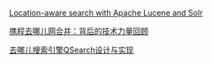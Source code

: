 [Location-aware search with Apache Lucene and Solr](http://www.ibm.com/developerworks/library/j-spatial/)

[携程去哪儿网合并：背后的技术力量回顾](http://www.infoq.com/cn/news/2015/10/qunar-ctrip-tech)

[去哪儿搜索引擎QSearch设计与实现](http://www.infoq.com/cn/presentations/qsearch)